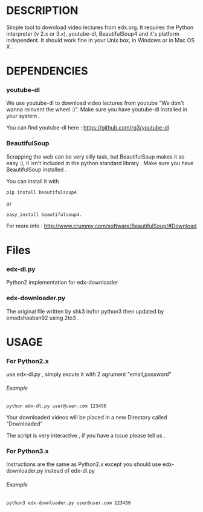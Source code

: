 

# DESCRIPTION

Simple tool to download video lectures from edx.org.
It requires the Python interpreter (v 2.x or 3.x), youtube-dl, BeautifulSoup4 and it's platform independent. 
It should work fine in your Unix box, in Windows or in Mac OS X . 

# DEPENDENCIES

### youtube-dl
We use youtube-dl to download video lectures from youtube "We don't wanna reinvent the wheel :)".
Make sure you have youtube-dl installed in your system .

You can find youtube-dl here : https://github.com/rg3/youtube-dl

### BeautifulSoup
Scrapping the web can be very silly task, but BeautifulSoup makes it so easy :),
it isn't included in the python standard library .
Make sure you have BeautifulSoup installed .

You can install it with
 
    pip install beautifulsoup4 

or 

    easy_install beautifulsoup4.

For more info : http://www.crummy.com/software/BeautifulSoup/#Download

# Files

### edx-dl.py
Python2 implementation for edx-downloader


### edx-downloader.py
The original file written by shk3 in/for python3
then updated by emadshaaban92 using 2to3 . 


# USAGE

### For Python2.x 
use edx-dl.py , simply excute it with 2 agrument "email,password"
###### Example 
    python edx-dl.py user@user.com 123456
    
Your downloaded videos will be placed in a new Directory called "Downloaded"

The script is very interactive , if you have a issue please tell us .


### For Python3.x 
Instructions are the same as Python2.x except you should use edx-downloader.py instead of edx-dl.py
###### Example 
    python3 edx-downloader.py user@user.com 123456

